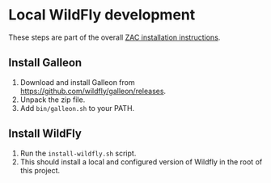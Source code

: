 # Local WildFly development

These steps are part of the overall [ZAC installation instructions](../../docs/INSTALL.md).

## Install Galleon

1. Download and install Galleon from https://github.com/wildfly/galleon/releases.
2. Unpack the zip file.
3. Add `bin/galleon.sh` to your PATH.

## Install WildFly

1. Run the `install-wildfly.sh` script.
2. This should install a local and configured version of Wildfly in the root of this project.
